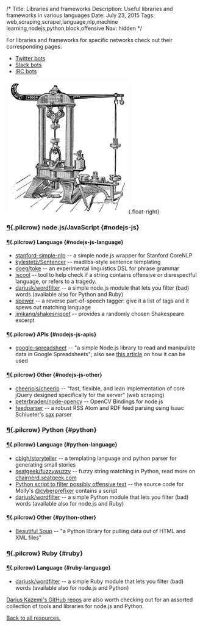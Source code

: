 /*
Title: Libraries and frameworks
Description: Useful libraries and frameworks in various languages
Date: July 23, 2015
Tags: web,scraping,scraper,language,nlp,machine learning,nodejs,python,block,offensive
Nav: hidden
*/

For libraries and frameworks for specific networks check out their corresponding pages:

- [Twitter bots](/resources/twitterbots)
- [Slack bots](/resources/slackbots)
- [IRC bots](/resources/irc-bots)

![Another "machine"](/content/images/illustrations/riehle-testing-machine.jpg){.float-right}

### [¶](#nodejs-js){.pilcrow} node.js/JavaScript {#nodejs-js}

#### [¶](#nodejs-js-language){.pilcrow} Language {#nodejs-js-language}
- [stanford-simple-nlp](https://www.npmjs.com/package/stanford-simple-nlp) -- a simple node.js wrapper for Stanford CoreNLP
- [kylestetz/Sentencer](https://github.com/kylestetz/Sentencer) -- madlibs-style sentence templating
- [doeg/toke](https://github.com/doeg/toke) -- an experimental linguistics DSL for phrase grammar
- [iscool](https://www.npmjs.com/package/iscool) -- tool to help check if a string contains offensive or disrespectful language, or refers to a tragedy.
- [dariusk/wordfilter](https://github.com/dariusk/wordfilter) -- a simple node.js module that lets you filter (bad) words (available also for Python and Ruby)
- [spewer](https://www.npmjs.com/package/spewer) -- a reverse part-of-speech tagger: give it a list of tags and it spews out matching language
- [jimkang/shakesnippet](https://github.com/jimkang/shakesnippet) -- provides a randomly chosen Shakespeare excerpt


#### [¶](#nodejs-js-apis){.pilcrow} APIs {#nodejs-js-apis}

- [google-spreadsheet](https://www.npmjs.com/package/google-spreadsheet) -- "a simple Node.js library to read and manipulate data in Google Spreadsheets"; also see [this article](http://feeltrain.com/blog/stay-woke/) on how it can be used


#### [¶](#nodejs-js-other){.pilcrow} Other {#nodejs-js-other}

- [cheeriojs/cheerio](https://github.com/cheeriojs/cheerio) -- "fast, flexible, and lean implementation of core jQuery designed specifically for the server" (web scraping)
- [peterbraden/node-opencv](https://github.com/peterbraden/node-opencv) -- OpenCV Bindings for node.js
- [feedparser](https://www.npmjs.com/package/feedparser) -- a robust RSS Atom and RDF feed parsing using Isaac Schlueter's [sax](https://github.com/isaacs/sax-js) parser


### [¶](#python){.pilcrow} Python {#python}

#### [¶](#python-language){.pilcrow} Language {#python-language}

- [cblgh/storyteller](https://github.com/cblgh/storyteller) -- a templating language and python parser for generating small stories
- [seatgeek/fuzzywuzzy](https://github.com/seatgeek/fuzzywuzzy) -- fuzzy string matching in Python, read more on [chairnerd.seatgeek.com](http://chairnerd.seatgeek.com/fuzzywuzzy-fuzzy-string-matching-in-python/)
- [Python script to filter possibly offensive text](https://github.com/molly/CyberPrefixer/blob/master/offensive.py) -- the source code for Molly's [@cyberprefixer](https://twitter.com/cyberprefixer) contains a script
- [dariusk/wordfilter](https://github.com/dariusk/wordfilter) -- a simple Python module that lets you filter (bad) words (available also for node.js and Ruby)

#### [¶](#python-other){.pilcrow} Other {#python-other}

- [Beautiful Soup](http://www.crummy.com/software/BeautifulSoup/bs4/doc/) -- "a Python library for pulling data out of HTML and XML files"


### [¶](#ruby){.pilcrow} Ruby {#ruby}

#### [¶](#ruby-language){.pilcrow} Language {#ruby-language}

- [dariusk/wordfilter](https://github.com/dariusk/wordfilter) -- a simple Ruby module that lets you filter (bad) words (available also for node.js and Python)


[Darius Kazemi's GitHub repos](https://github.com/dariusk?tab=repositories) are also worth checking out for an assorted collection of tools and libraries for node.js and Python.

[Back to all resources.](/resources)